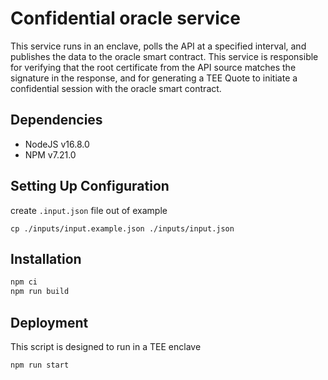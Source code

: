 # Confidential oracle service

This service runs in an enclave, polls the API at a specified interval, and publishes the data to the oracle smart contract. This service is responsible for verifying that the root certificate from the API source matches the signature in the response, and for generating a TEE Quote to initiate a confidential session with the oracle smart contract.

## Dependencies

- NodeJS v16.8.0
- NPM v7.21.0

## Setting Up Configuration
create `.input.json` file out of example

```
cp ./inputs/input.example.json ./inputs/input.json
```

## Installation
```bash
npm ci
npm run build
```

## Deployment
This script is designed to run in a TEE enclave
```bash
npm run start
```
